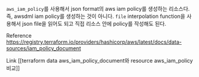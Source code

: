 
`aws_iam_policy`를 사용해서  json format의 aws iam policy를 생성하는 리소스다.
즉, awsdml iam policy를 생성하는 것이 아니다.
`file` interpolation function을 사용해서 json file을 읽어도 되고 직접 리소스 안에 policy를 작성해도 된다.

Reference
https://registry.terraform.io/providers/hashicorp/aws/latest/docs/data-sources/iam_policy_document

Link
[[terraform data aws_iam_policy_document와 resource aws_iam_policy 비교]]